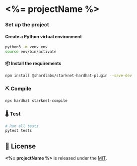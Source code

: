# <%= projectName %>

### Set up the project

#### Create a Python virtual environment

```bash
python3 -m venv env
source env/bin/activate
```

#### 📦 Install the requirements

```bash
npm install @shardlabs/starknet-hardhat-plugin --save-dev
```

### ⛏️ Compile

```bash
npx hardhat starknet-compile
```

### 🌡️ Test

```bash
# Run all tests
pytest tests
```

## 📄 License

**<%= projectName %>** is released under the [MIT](LICENSE).
